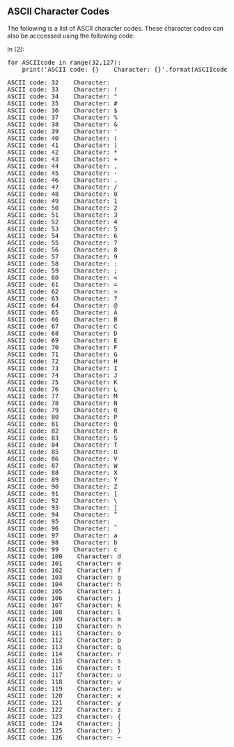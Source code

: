 
## ASCII Character Codes
The following is a list of ASCII character codes. These character codes can also be acccessed using the following code:
<div class="cell border-box-sizing code_cell rendered">
<div class="input">
<div class="prompt input_prompt">In&nbsp;[2]:</div>
<div class="inner_cell">
    <div class="input_area">
<div class=" highlight hl-ipython3"><pre><span></span><span class="k">for</span> <span class="n">ASCIIcode</span> <span class="ow">in</span> <span class="nb">range</span><span class="p">(</span><span class="mi">32</span><span class="p">,</span><span class="mi">127</span><span class="p">):</span>
    <span class="nb">print</span><span class="p">(</span><span class="s1">&#39;ASCII code: </span><span class="si">{}</span><span class="s1">    Character: </span><span class="si">{}</span><span class="s1">&#39;</span><span class="o">.</span><span class="n">format</span><span class="p">(</span><span class="n">ASCIIcode</span><span class="p">,</span><span class="nb">chr</span><span class="p">(</span><span class="n">ASCIIcode</span><span class="p">)))</span>
</pre></div>

</div>
</div>
</div>

<div class="output_wrapper">
<div class="output">


<div class="output_area">

<div class="prompt"></div>


<div class="output_subarea output_stream output_stdout output_text">
<pre>ASCII code: 32    Character:  
ASCII code: 33    Character: !
ASCII code: 34    Character: &#34;
ASCII code: 35    Character: #
ASCII code: 36    Character: $
ASCII code: 37    Character: %
ASCII code: 38    Character: &amp;
ASCII code: 39    Character: &#39;
ASCII code: 40    Character: (
ASCII code: 41    Character: )
ASCII code: 42    Character: *
ASCII code: 43    Character: +
ASCII code: 44    Character: ,
ASCII code: 45    Character: -
ASCII code: 46    Character: .
ASCII code: 47    Character: /
ASCII code: 48    Character: 0
ASCII code: 49    Character: 1
ASCII code: 50    Character: 2
ASCII code: 51    Character: 3
ASCII code: 52    Character: 4
ASCII code: 53    Character: 5
ASCII code: 54    Character: 6
ASCII code: 55    Character: 7
ASCII code: 56    Character: 8
ASCII code: 57    Character: 9
ASCII code: 58    Character: :
ASCII code: 59    Character: ;
ASCII code: 60    Character: &lt;
ASCII code: 61    Character: =
ASCII code: 62    Character: &gt;
ASCII code: 63    Character: ?
ASCII code: 64    Character: @
ASCII code: 65    Character: A
ASCII code: 66    Character: B
ASCII code: 67    Character: C
ASCII code: 68    Character: D
ASCII code: 69    Character: E
ASCII code: 70    Character: F
ASCII code: 71    Character: G
ASCII code: 72    Character: H
ASCII code: 73    Character: I
ASCII code: 74    Character: J
ASCII code: 75    Character: K
ASCII code: 76    Character: L
ASCII code: 77    Character: M
ASCII code: 78    Character: N
ASCII code: 79    Character: O
ASCII code: 80    Character: P
ASCII code: 81    Character: Q
ASCII code: 82    Character: R
ASCII code: 83    Character: S
ASCII code: 84    Character: T
ASCII code: 85    Character: U
ASCII code: 86    Character: V
ASCII code: 87    Character: W
ASCII code: 88    Character: X
ASCII code: 89    Character: Y
ASCII code: 90    Character: Z
ASCII code: 91    Character: [
ASCII code: 92    Character: \
ASCII code: 93    Character: ]
ASCII code: 94    Character: ^
ASCII code: 95    Character: _
ASCII code: 96    Character: `
ASCII code: 97    Character: a
ASCII code: 98    Character: b
ASCII code: 99    Character: c
ASCII code: 100    Character: d
ASCII code: 101    Character: e
ASCII code: 102    Character: f
ASCII code: 103    Character: g
ASCII code: 104    Character: h
ASCII code: 105    Character: i
ASCII code: 106    Character: j
ASCII code: 107    Character: k
ASCII code: 108    Character: l
ASCII code: 109    Character: m
ASCII code: 110    Character: n
ASCII code: 111    Character: o
ASCII code: 112    Character: p
ASCII code: 113    Character: q
ASCII code: 114    Character: r
ASCII code: 115    Character: s
ASCII code: 116    Character: t
ASCII code: 117    Character: u
ASCII code: 118    Character: v
ASCII code: 119    Character: w
ASCII code: 120    Character: x
ASCII code: 121    Character: y
ASCII code: 122    Character: z
ASCII code: 123    Character: {
ASCII code: 124    Character: |
ASCII code: 125    Character: }
ASCII code: 126    Character: ~
</pre>
</div>
</div>

</div>
</div>

</div>
 

